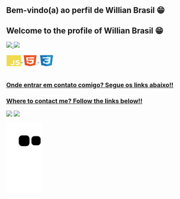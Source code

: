 ## Bem-vindo(a) ao perfil de Willian Brasil 😁
## Welcome to the profile of Willian Brasil 😁

 <div>
   <a href="https://github.com/Nico-Willian">
   <img height="180em" src="https://github-readme-stats.vercel.app/api?username=Nico-Willian&show_icons=true&theme=radical&include_all_commits=true&count_private=true"/>
   <img height="180em" src="https://github-readme-stats.vercel.app/api/top-langs/?username=Nico-Willian&layout=compact&langs_count=6&theme=radical"/>

</div>
<div style="display: inline_block"><br>
  <img align="center" alt="Js" height="30" width="40" src="https://raw.githubusercontent.com/devicons/devicon/master/icons/javascript/javascript-plain.svg">
  <img align="center" alt="HTML" height="30" width="40" src="https://raw.githubusercontent.com/devicons/devicon/master/icons/html5/html5-original.svg">
  <img align="center" alt="CSS" height="30" width="40" src="https://raw.githubusercontent.com/devicons/devicon/master/icons/css3/css3-original.svg">
</div>
 
 <br>
 
  ### Onde entrar em contato comigo? Segue os links abaixo!!
  ### Where to contact me? Follow the links below!!
 
<div> 
  <a href = "mailto:brasilsantanawillian1221@gmail.com"><img src="https://img.shields.io/badge/-Gmail-%23333?style=for-the-badge&logo=gmail&logoColor=white" target="_blank"></a>
  <a href="https://www.linkedin.com/in/willian-brasil-2b0344247/" target="_blank"><img src="https://img.shields.io/badge/-LinkedIn-%230077B5?style=for-the-badge&logo=linkedin&logoColor=white" target="_blank"></a> 
 
  ![Snake animation](https://github.com/Nico-Willian/Nico-Willian/blob/output/github-contribution-grid-snake.svg)

</div>
